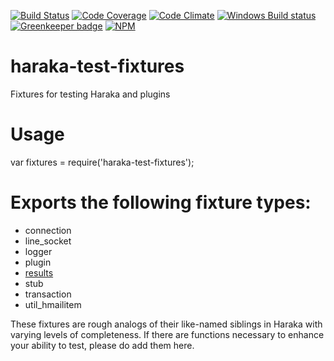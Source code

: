 [![Build Status][ci-img]][ci-url]
[![Code Coverage][cov-img]][cov-url]
[![Code Climate][clim-img]][clim-url]
[![Windows Build status][win-img]][win-url]
[![Greenkeeper badge][gk-img]][gk-url]
[![NPM][npm-img]][npm-url]

# haraka-test-fixtures

Fixtures for testing Haraka and plugins

# Usage

var fixtures = require('haraka-test-fixtures');

# Exports the following fixture types:

* connection
* line_socket
* logger
* plugin
* [results](https://github.com/haraka/haraka-results)
* stub
* transaction
* util_hmailitem

These fixtures are rough analogs of their like-named siblings in Haraka with
varying levels of completeness. If there are functions necessary to enhance
your ability to test, please do add them here.


[ci-img]: https://travis-ci.org/haraka/haraka-test-fixtures.svg
[ci-url]: https://travis-ci.org/haraka/haraka-test-fixtures
[cov-img]: https://codecov.io/github/haraka/haraka-test-fixtures/coverage.svg
[cov-url]: https://codecov.io/github/haraka/haraka-test-fixtures
[clim-img]: https://codeclimate.com/github/haraka/haraka-test-fixtures/badges/gpa.svg
[clim-url]: https://codeclimate.com/github/haraka/haraka-test-fixtures
[npm-img]: https://nodei.co/npm/haraka-test-fixtures.png
[npm-url]: https://www.npmjs.com/package/haraka-test-fixtures
[win-img]: https://ci.appveyor.com/api/projects/status/ynjmw8jy76gt7inh?svg=true
[win-url]: https://ci.appveyor.com/project/msimerson/haraka-test-fixtures
[gk-img]: https://badges.greenkeeper.io/haraka/haraka-test-fixtures.svg
[gk-url]: https://greenkeeper.io/
